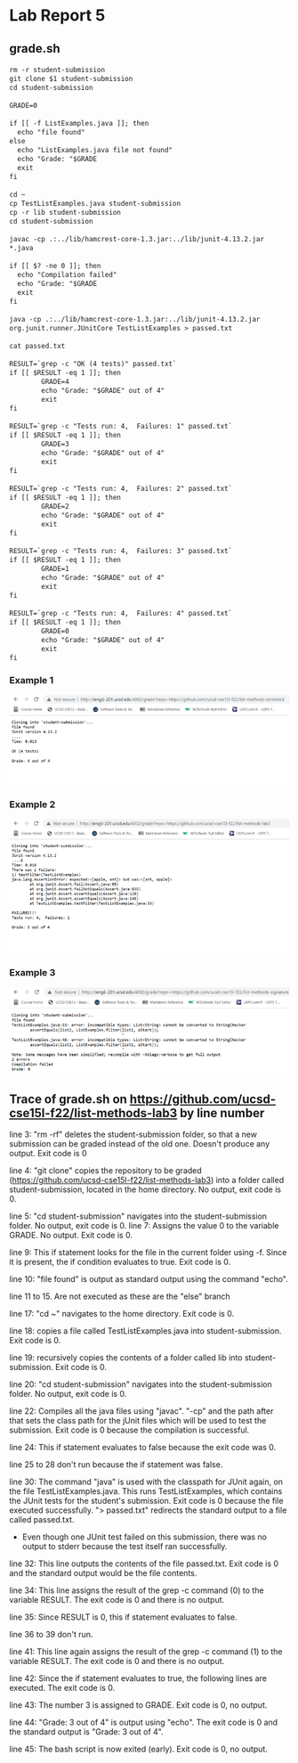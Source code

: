 # Lab Report 5
## grade.sh 
```
rm -r student-submission
git clone $1 student-submission
cd student-submission

GRADE=0

if [[ -f ListExamples.java ]]; then
  echo "file found"
else
  echo "ListExamples.java file not found"
  echo "Grade: "$GRADE
  exit
fi

cd ~
cp TestListExamples.java student-submission
cp -r lib student-submission
cd student-submission

javac -cp .:../lib/hamcrest-core-1.3.jar:../lib/junit-4.13.2.jar *.java

if [[ $? -ne 0 ]]; then
  echo "Compilation failed"
  echo "Grade: "$GRADE
  exit
fi

java -cp .:../lib/hamcrest-core-1.3.jar:../lib/junit-4.13.2.jar org.junit.runner.JUnitCore TestListExamples > passed.txt       

cat passed.txt

RESULT=`grep -c "OK (4 tests)" passed.txt`
if [[ $RESULT -eq 1 ]]; then
        GRADE=4
        echo "Grade: "$GRADE" out of 4"
        exit
fi

RESULT=`grep -c "Tests run: 4,  Failures: 1" passed.txt`
if [[ $RESULT -eq 1 ]]; then
        GRADE=3
        echo "Grade: "$GRADE" out of 4"
        exit
fi

RESULT=`grep -c "Tests run: 4,  Failures: 2" passed.txt`
if [[ $RESULT -eq 1 ]]; then
        GRADE=2
        echo "Grade: "$GRADE" out of 4"
        exit
fi

RESULT=`grep -c "Tests run: 4,  Failures: 3" passed.txt`
if [[ $RESULT -eq 1 ]]; then
        GRADE=1
        echo "Grade: "$GRADE" out of 4"
        exit
fi

RESULT=`grep -c "Tests run: 4,  Failures: 4" passed.txt`
if [[ $RESULT -eq 1 ]]; then
        GRADE=0
        echo "Grade: "$GRADE" out of 4"
        exit
fi
```
### Example 1
![Image](Picture1.png)
### Example 2
![Image](Picture2.png)
### Example 3
![Image](Picture3.png)

## Trace of grade.sh on https://github.com/ucsd-cse15l-f22/list-methods-lab3 by line number

line 3: "rm -rf" deletes the student-submission folder, so that a new submission can be graded instead of the old one. Doesn't produce any output. Exit code is 0

line 4: "git clone" copies the repository to be graded (https://github.com/ucsd-cse15l-f22/list-methods-lab3) into a folder called student-submission, located in the home directory. No output, exit code is 0.

line 5: "cd student-submission" navigates into the 
student-submission folder. No output, exit code is 0.
line 7: Assigns the value 0 to the variable GRADE. No output. Exit code is 0.

line 9: This if statement looks for the file in the current folder using -f. Since it is present, the if condition evaluates to true. Exit code is 0.

line 10: "file found" is output as standard output using the command "echo".

line 11 to 15. Are not executed as these are the "else" branch

line 17: "cd ~" navigates to the home directory. Exit code is 0.

line 18: copies a file called TestListExamples.java into student-submission. Exit code is 0.

line 19: recursively copies the contents of a folder called lib into student-submission. Exit code is 0.

line 20: "cd student-submission" navigates into the student-submission folder. No output, exit code is 0.

line 22: Compiles all the java files using "javac". "-cp" and the path after that sets the class path for the jUnit files which will be used to test the submission. Exit code is 0 because the compilation is successful.

line 24: This if statement evaluates to false because the exit code was 0.

line 25 to 28 don't run because the if statement was false.

line 30: The command "java" is used with the classpath for JUnit again, on the file TestListExamples.java. This runs TestListExamples, which contains the JUnit tests for the student's submission. Exit code is 0 because the file executed successfully.
"> passed.txt" redirects the standard output to a file called passed.txt. 
* Even though one JUnit test failed on this submission, there was no output to stderr because the test itself ran successfully.

line 32: This line outputs the contents of the file passed.txt. Exit code is 0 and the standard output would be the file contents.

line 34: This line assigns the result of the grep -c command (0) to the variable RESULT. The exit code is 0 and there is no output.

line 35: Since RESULT is 0, this if statement evaluates to false. 

line 36 to 39 don't run.

line 41: This line again assigns the result of the grep -c command (1) to the variable RESULT. The exit code is 0 and there is no output.

line 42: Since the if statement evaluates to true, the following lines are executed. The exit code is 0.

line 43: The number 3 is assigned to GRADE. Exit code is 0, no output.

line 44: "Grade: 3 out of 4" is output using "echo". The exit code is 0 and the standard output is "Grade: 3 out of 4".

line 45: The bash script is now exited (early). Exit code is 0, no output.

